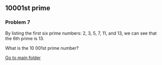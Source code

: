 10001st prime
-------------
### Problem 7

By listing the first six prime numbers: 2, 3, 5, 7, 11, and 13, we can see that the 6th prime is 13.  
  
What is the 10 001st prime number?
 
[Go to main folder](../../../ "Go to main folder")
